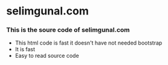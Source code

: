 # selimgunal.com
### This is the soure code of selimgunal.com
- This html code is fast it doesn't have not needed bootstrap
- It is fast
- Easy to read source code
